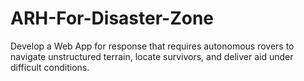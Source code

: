 # ARH-For-Disaster-Zone
Develop a Web App for response that requires autonomous rovers to navigate unstructured terrain, locate survivors, and  deliver aid under difficult conditions.
